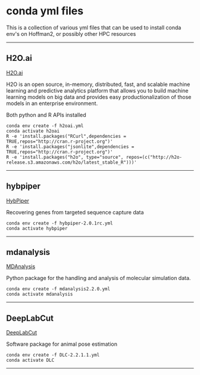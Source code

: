 # conda yml files

This is a collection of various yml files that can be used to install conda env's on Hoffman2, or possibly other HPC resources

___

## H2O.ai

[H2O.ai](https://docs.h2o.ai/h2o/latest-stable/h2o-docs/index.html)

H2O is an open source, in-memory, distributed, fast, and scalable machine learning and predictive analytics platform that allows you to build machine learning models on big data and provides easy productionalization of those models in an enterprise environment.

Both python and R APIs installed

```
conda env create -f h2oai.yml
conda activate h2oai
R -e 'install.packages("RCurl",dependencies = TRUE,repos="http://cran.r-project.org")'
R -e 'install.packages("jsonlite",dependencies = TRUE,repos="http://cran.r-project.org")'
R -e 'install.packages("h2o", type="source", repos=(c("http://h2o-release.s3.amazonaws.com/h2o/latest_stable_R")))'
```

___

## hybpiper 

[HybPiper](https://github.com/mossmatters/HybPiper)

Recovering genes from targeted sequence capture data

```
conda env create -f hybpiper-2.0.1rc.yml
conda activate hybpiper
```

___

## mdanalysis

[MDAnalysis](https://www.mdanalysis.org/)

Python package for the handling and analysis of molecular simulation data.

```
conda env create -f mdanalysis2.2.0.yml
conda activate mdanalysis
```

___

## DeepLabCut

[DeepLabCut](http://www.mackenziemathislab.org/deeplabcut)

Software package for animal pose estimation

```
conda env create -f DLC-2.2.1.1.yml
conda activate DLC
```

___

